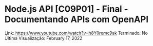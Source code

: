 # Node.js API [C09P01] - Final - Documentando APIs com OpenAPI

Link: https://www.youtube.com/watch?v=h8Y0remc9ak
Terminado: No
Última Visualização: February 17, 2022
